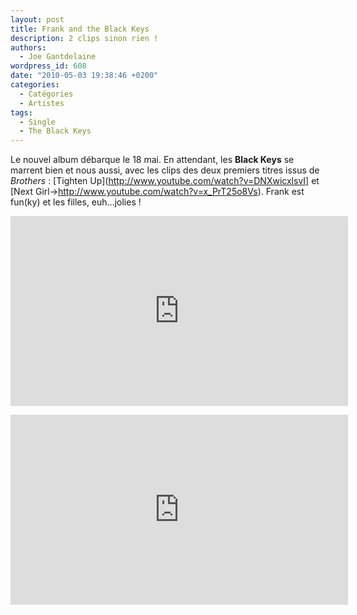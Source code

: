 ```yaml
---
layout: post
title: Frank and the Black Keys
description: 2 clips sinon rien !
authors:
  - Joe Gantdelaine
wordpress_id: 608
date: "2010-05-03 19:38:46 +0200"
categories:
  - Catégories
  - Artistes
tags:
  - Single
  - The Black Keys
---
```


Le nouvel album débarque le 18 mai. En attendant, les **Black Keys** se marrent
bien et nous aussi, avec les clips des deux premiers titres issus de _Brothers_
: [Tighten Up](http://www.youtube.com/watch?v=DNXwicxlsvI] et [Next
Girl->http://www.youtube.com/watch?v=x_PrT25o8Vs). Frank est fun(ky) et les
filles, euh…jolies !

<p>
<iframe width="540" height="304" src="http://www.youtube.com/embed/mpaPBCBjSVc" frameborder="0" allowfullscreen></iframe>
</p>

<p>
<iframe width="540" height="304" src="http://www.youtube.com/embed/x_PrT25o8Vs" frameborder="0" allowfullscreen></iframe>
</p>
